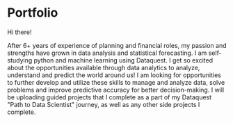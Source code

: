 # Portfolio

Hi there!

After 6+ years of experience of planning and financial roles, my passion and strengths have grown in data analysis and statistical forecasting.
I am self-studying python and machine learning using Dataquest. I get so excited about the opportunities available through data analytics to analyze, understand and predict the world around us!
I am looking for opportunities to further develop and utilize these skills to manage and analyze data, solve problems and improve predictive accuracy for better decision-making. 
I will be uploading guided projects that I complete as a part of my Dataquest "Path to Data Scientist" journey, as well as any other side projects I complete.
